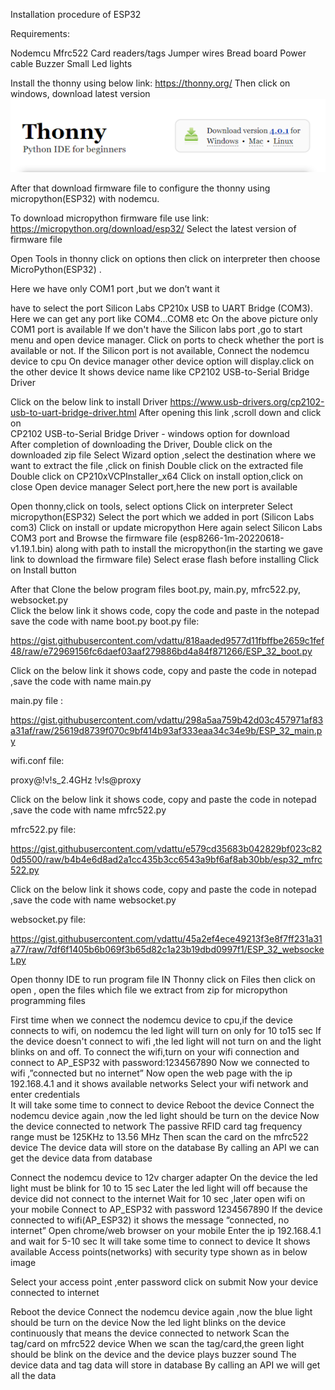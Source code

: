 Installation procedure of ESP32

Requirements:

Nodemcu
Mfrc522
Card readers/tags
Jumper wires
Bread board
Power cable
Buzzer
Small Led lights



Install the thonny using below link: 
    https://thonny.org/
Then click on windows, download latest version
![thonney](https://github.com/ChVeerababu/MFRC522_ESP32/blob/main/thonney.png?raw=true)

After that download firmware file to configure the thonny using micropython(ESP32) with nodemcu.

To download micropython firmware file use link:
                        https://micropython.org/download/esp32/
Select the latest version of firmware file



Open Tools  in thonny click on options then click on interpreter then choose  MicroPython(ESP32) .




Here we have only COM1 port ,but we don’t want it

 have to select the port Silicon Labs CP210x USB to UART Bridge (COM3). 
Here we can get any port like COM4…COM8 etc 
On the above picture only COM1 port is available
If we don't have the Silicon labs port ,go to start menu and open device manager.
Click on ports  to check whether the port is available or not.
If the Silicon port is not available, Connect the nodemcu device to cpu
On device manager other device option will display.click on the other device 
It shows device name like CP2102 USB-to-Serial Bridge Driver

Click on the below link to install Driver
           https://www.usb-drivers.org/cp2102-usb-to-uart-bridge-driver.html
After opening this link ,scroll down and click on  
          CP2102 USB-to-Serial Bridge Driver - windows option for download                                                   
After completion of downloading the Driver, Double click on the downloaded zip file
Select Wizard option ,select the destination where we want to extract the file ,click on finish
Double click on the  extracted file 
Double click on CP210xVCPInstaller_x64
Click on install option,click on close
Open device manager
Select port,here the new port is available 

Open thonny,click on tools, select options 
Click on interpreter
Select micropython(ESP32)
Select the port which we added in port (Silicon Labs com3)
Click on install or update micropython 
Here again select Silicon Labs COM3 port and  Browse the firmware file (esp8266-1m-20220618-v1.19.1.bin)  along with path to install the micropython(in the starting  we gave link to download the firmware file)
Select erase flash before installing
Click on Install button




 After that Clone the below program files                                                                  boot.py,     main.py,   mfrc522.py,   websocket.py    
Click the below link it shows code, copy the code and paste in the notepad save the code with name boot.py
boot.py file:

https://gist.githubusercontent.com/vdattu/818aaded9577d11fbffbe2659c1fef48/raw/e72969156fc6daef03aaf279886bd4a84f871266/ESP_32_boot.py 

Click on the below link it shows code, copy and paste the code in notepad ,save the code with name main.py



main.py file :

https://gist.githubusercontent.com/vdattu/298a5aa759b42d03c457971af83a31af/raw/25619d8739f070c9bf414b93af333eaa34c34e9b/ESP_32_main.py 


wifi.conf file:

proxy@!v!s_2.4GHz !v!s@proxy 

Click on the below link it shows code, copy and paste the code in notepad ,save the code with name mfrc522.py

mfrc522.py file:

https://gist.githubusercontent.com/vdattu/e579cd35683b042829bf023c820d5500/raw/b4b4e6d8ad2a1cc435b3cc6543a9bf6af8ab30bb/esp32_mfrc522.py

Click on the below link it shows code, copy and paste the code in notepad ,save the code with name websocket.py

websocket.py file:

https://gist.githubusercontent.com/vdattu/45a2ef4ece49213f3e8f7ff231a31a77/raw/7df6f1405b6b069f3b65d82c1a23b19dbd0997f1/ESP_32_websocket.py 

Open thonny IDE to run program file
IN Thonny click on Files then click on open ,  open the files which file we extract from zip for micropython programming files




First time when we connect the nodemcu device to cpu,if the device connects to wifi, on nodemcu the led light will turn on only for 10 to15 sec
If the device doesn't connect to wifi ,the led light will not turn on and the light blinks on and off.
To connect the wifi,turn on your wifi connection and connect to AP_ESP32 with password:1234567890
Now we connected to wifi ,”connected but no internet”
Now open the web page with the ip 192.168.4.1 and it shows available networks 
Select your wifi network and enter credentials  
It will take some time to connect to device
Reboot the device
Connect the nodemcu  device again ,now the led light  should be turn on the device
Now the device connected to network
The passive RFID  card tag frequency range must be 125KHz to 13.56 MHz 
Then scan the card on the mfrc522 device
The device data will store on the database 
By calling an API we can get the device data from database








Connect the nodemcu device to 12v charger adapter
On the device the led light must be blink for 10 to 15 sec
Later the led light will off  because the device did  not connect to the  internet
Wait for 10 sec ,later open wifi on your mobile
Connect to AP_ESP32 with password 1234567890
If the device connected to wifi(AP_ESP32) it shows the message  “connected, no internet”
Open chrome/web browser on your mobile
Enter the ip 192.168.4.1 and wait for 5-10 sec 
It will take some time to connect to device
It shows available Access points(networks) with security type shown as in below image



Select your access point ,enter password click on submit
Now your device connected to internet


Reboot the device
Connect the nodemcu  device again ,now the blue light  should be turn on the device
Now the led light blinks on the device continuously that means the device connected to network
Scan the tag/card on mfrc522 device
When we scan the tag/card,the green light should be blink on the device and the device plays  buzzer sound
The device data and tag data will store in database
By calling an API we will get all the data
 





